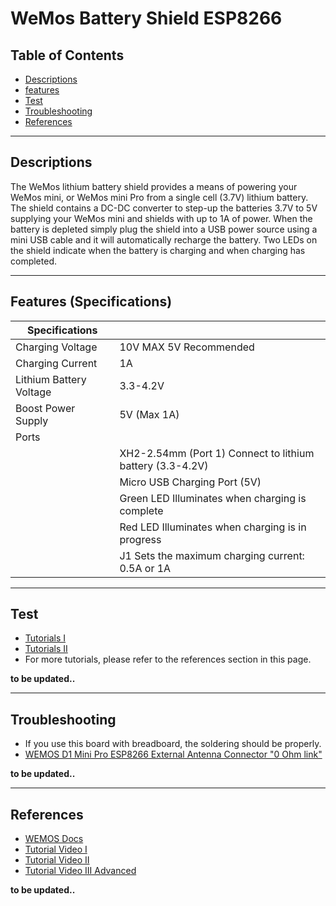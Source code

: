 # WeMos Battery Shield ESP8266

## Table of Contents

-   [Descriptions](#descriptions)
-   [features](#features)
-   [Test](#test-code)
-   [Troubleshooting](#troubleshooting)
-   [References](#references)

---

## Descriptions

The WeMos lithium battery shield provides a means of powering your WeMos mini, or WeMos mini Pro from a single cell (3.7V) lithium battery. The shield contains a DC-DC converter to step-up the batteries 3.7V to 5V supplying your WeMos mini and shields with up to 1A of power. When the battery is depleted simply plug the shield into a USB power source using a mini USB cable and it will automatically recharge the battery. Two LEDs on the shield indicate when the battery is charging and when charging has completed.

---

## Features (Specifications)

| Specifications          |                                                           |
| ----------------------- | --------------------------------------------------------- |
| Charging Voltage        | 10V MAX 5V Recommended                                    |
| Charging Current        | 1A                                                        |
| Lithium Battery Voltage | 3.3-4.2V                                                  |
| Boost Power Supply      | 5V (Max 1A)                                               |
| Ports                   |                                                           |
|                         | XH2-2.54mm (Port 1) Connect to lithium battery (3.3-4.2V) |
|                         | Micro USB Charging Port (5V)                              |
|                         | Green LED Illuminates when charging is complete           |
|                         | Red LED Illuminates when charging is in progress          |
|                         | J1 Sets the maximum charging current: 0.5A or 1A          |

---

## Test

-   [Tutorials I](https://bit.ly/3ccfnlv)
-   [Tutorials II](https://bit.ly/3cYZsGl)
-   For more tutorials, please refer to the references section in this page.

**to be updated..**

---

## Troubleshooting

-   If you use this board with breadboard, the soldering should be properly.
-   [WEMOS D1 Mini Pro ESP8266 External Antenna Connector "0 Ohm link"](https://www.youtube.com/watch?v=hcPk_Hp0fsk)

**to be updated..**

---

## References

-   [WEMOS Docs](https://www.wemos.cc/en/latest/d1_mini_shield/battery.html)
-   [Tutorial Video I](https://www.youtube.com/watch?v=nLs1JMPiKzc)
-   [Tutorial Video II](https://www.youtube.com/watch?v=z6Vgy1cY0XU)
-   [Tutorial Video III Advanced](https://youtu.be/aND0j2Y2IkM)

**to be updated..**
